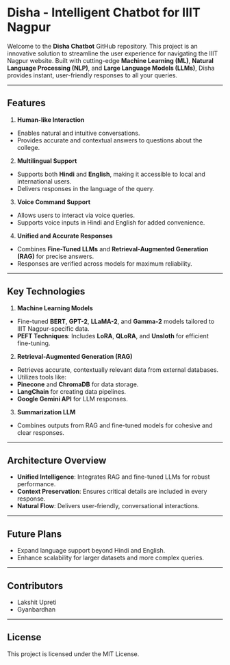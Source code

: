 # Disha - Intelligent Chatbot for IIIT Nagpur

Welcome to the **Disha Chatbot** GitHub repository. This project is an innovative solution to streamline the user experience for navigating the IIIT Nagpur website. Built with cutting-edge **Machine Learning (ML)**, **Natural Language Processing (NLP)**, and **Large Language Models (LLMs)**, Disha provides instant, user-friendly responses to all your queries.

---

## Features

1. **Human-like Interaction**
- Enables natural and intuitive conversations.
- Provides accurate and contextual answers to questions about the college.

2. **Multilingual Support**
- Supports both **Hindi** and **English**, making it accessible to local and international users.
- Delivers responses in the language of the query.

3. **Voice Command Support**
- Allows users to interact via voice queries.
- Supports voice inputs in Hindi and English for added convenience.

4. **Unified and Accurate Responses**
- Combines **Fine-Tuned LLMs** and **Retrieval-Augmented Generation (RAG)** for precise answers.
- Responses are verified across models for maximum reliability.

---

## Key Technologies

1. **Machine Learning Models**
- Fine-tuned **BERT**, **GPT-2**, **LLaMA-2**, and **Gamma-2** models tailored to IIIT Nagpur-specific data.
- **PEFT Techniques**: Includes **LoRA**, **QLoRA**, and **Unsloth** for efficient fine-tuning.

2. **Retrieval-Augmented Generation (RAG)**
- Retrieves accurate, contextually relevant data from external databases.
- Utilizes tools like:
- **Pinecone** and **ChromaDB** for data storage.
- **LangChain** for creating data pipelines.
- **Google Gemini API** for LLM responses.

3. **Summarization LLM**
- Combines outputs from RAG and fine-tuned models for cohesive and clear responses.

---

## Architecture Overview

- **Unified Intelligence**: Integrates RAG and fine-tuned LLMs for robust performance.
- **Context Preservation**: Ensures critical details are included in every response.
- **Natural Flow**: Delivers user-friendly, conversational interactions.

---

## Future Plans
- Expand language support beyond Hindi and English.
- Enhance scalability for larger datasets and more complex queries.

---

## Contributors
- Lakshit Upreti
- Gyanbardhan

---

## License
This project is licensed under the MIT License.

